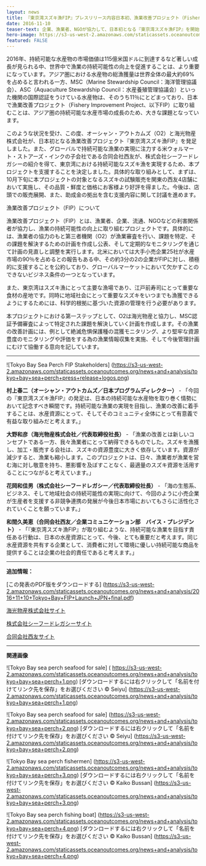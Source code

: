 ```yaml
---
layout: news
title: 『東京湾スズキ漁FIP』プレスリリース内容日本初、漁業改善プロジェクト（Fishery Improvement Project）
date: 2016-11-10
teaser-text: 企業、漁業者、NGOが協力して、日本初となる『東京湾スズキ漁FIP』を開始東アジアにおける持続可能な水産物の提供に向けた取り組み
hero-image: https://s3-us-west-2.amazonaws.com/staticassets.oceanoutcomes.org/news+and+analysis/hero+images/tokyo-bay-fip-launch-hero.jpg
featured: FALSE
---
```

2016年、持続可能な水産物の市場価値は115億米国ドルに到達するなど著しい成長が見られる中、世界中で漁業の持続可能性の向上を促進することは、より重要になっています。アジア圏における水産物の総漁獲量は世界全体の最大約69%を占めると言われる一方、MSC（Marine Stewardship Council：海洋管理協議会）、ASC（Aquaculture Stewardship Council：水産養殖管理協議会）といった機関の国際認証をうけている水産物は、そのうち11％にとどまっており、日本で漁業改善プロジェクト（Fishery Improvement Project、以下FIP）に取り組むことは、アジア圏の持続可能な水産市場の成長のため、大きな課題となっています。

このような状況を受け、この度、オーシャン・アウトカムズ（O2）と海光物産株式会社が、日本初となる漁業改善プロジェクト『東京湾スズキ漁FIP』を発足しました。また、グローバルで持続可能な漁業の実現に注力する米ウォルマート・ストアーズ・インクの子会社である合同会社西友が、株式会社シーフードレガシーの紹介を得て、東京湾における持続可能なスズキ漁を実現するため、本プロジェクトを支援することを決定しました。具体的な取り組みとして、まずは、10月下旬に本プロジェクトの対象となるスズキの試験販売を関東の西友4店舗において実施し、その品質・鮮度と価格にお客様より好評を得ました。今後は、店頭での販売展開、また、助成金の拠出を含む支援内容に関して討議を進めます。

漁業改善プロジェクト（FIP）について

漁業改善プロジェクト（FIP）とは、漁業者、企業、流通、NGOなどの利害関係者が協力し、漁業の持続可能性の向上に取り組むプロジェクトです。具体的には、漁業者の協力のもと第三者機関（O2）が漁業審査を行い、課題を特定、その課題を解決するための計画を作成し公表、そして定期的なモニタリングを通じて計画の見直しと調整を実行します。北米においては大手小売企業25社が水産市場の90％を占めるとの報告もある中、その約3分の2の企業がFIPに対し、積極的に支援することを公約しており、グローバルマーケットにおいて欠かすことのできないビジネス条件の一つとなっています。

また、東京湾はスズキ漁にとって主要な漁場であり、江戸前寿司にとって重要な食材の産地です。同時に地域社会にとって重要なスズキをいつまでも漁獲できるようにするためには、科学的根拠に基づいた資源の管理を行う必要があります。

本プロジェクトにおける第一ステップとして、O2は海光物産と協力し、MSC認証予備審査によって特定された課題を解決していく計画を作成します。その漁業の改善計画には、例として絶滅危惧保護種の混獲モニタリング、より堅牢な資源豊度のモニタリングや評価をする為の漁業情報収集を実施、そして今後管理計画にむけて協働する意向を記しています。

----
![Tokyo Bay Sea Perch FIP Stakeholders]
(https://s3-us-west-2.amazonaws.com/staticassets.oceanoutcomes.org/news+and+analysis/tokyo+bay+sea+perch+press+release+logos.png)

**村上春二（オーシャン・アウトカムズ／日本プログラムディレクター）** - 「今回の『東京湾スズキ漁FIP』の発足は、日本の持続可能な水産物を取り巻く情勢において記念すべき瞬間です。持続可能な漁業の実現を目指し、漁業の改善に着手することは、水産資源にとって、そしてそのコミュニティ全体にとって有意義で有益な取り組みだと考えます。」

**大野和彦（海光物産株式会社／代表取締役社長）** - 「漁業の改善とは新しいコンセプトである一方、我々漁業者にとって納得できるものでした。スズキを漁獲し、加工・販売する会社は、スズキの資源豊度に大きく依存しています。資源が減少すると、漁業も縮小します。このプロジェクトは、日々、漁業者が漁業を営む海に対し敬意を持ち、悪影響を及ぼすことなく、最適量のスズキ資源を活用することにつながると考えています。」

**花岡和佳男（株式会社シーフードレガシー／代表取締役社長）** - 「海の生態系、ビジネス、そして地域社会の持続可能性の実現に向けて、今回のように小売企業が生産者を支援する非競争連携の発展が今後日本市場においてもさらに活性化されていくことを願っています。」

**和間久美恵（合同会社西友／企業コミュニケーション部　バイス・プレジデント）** - 「『東京湾スズキ漁FIP』が取り組むような、持続可能な漁業を目指す責任ある行動は、日本の水産資源にとって、今後、とても重要だと考えます。同じ水産資源を共有する企業として、消費者に対して環境に優しい持続可能な商品を提供することは企業の社会的責任であると考えます。」

----

**追加情報：**

[この発表のPDF版をダウンロードする] (https://s3-us-west-2.amazonaws.com/staticassets.oceanoutcomes.org/news+and+analysis/2016+11+10+Tokyo+Bay+FIP+Launch+JPN+final.pdf)

<a href="http://www.daidenmaru.com" target="_blank">海光物産株式会社サイト</a>

<a href="http://www.seafoodlegacy.com/ja/" target="_blank">株式会社シーフードレガシーサイト</a>

<a href="http://www.seiyu.co.jp" target="_blank">合同会社西友サイト</a>

----
**関連画像**

![Tokyo Bay sea perch seafood for sale]
(	https://s3-us-west-2.amazonaws.com/staticassets.oceanoutcomes.org/news+and+analysis/tokyo+bay+sea+perch+1.png)
[ダウンロードするには右クリックして「名前を付けてリンク先を保存」をお選びください © Seiyu] (https://s3-us-west-2.amazonaws.com/staticassets.oceanoutcomes.org/news+and+analysis/tokyo+bay+sea+perch+1.png)


![Tokyo Bay sea perch seafood for sale]
(https://s3-us-west-2.amazonaws.com/staticassets.oceanoutcomes.org/news+and+analysis/tokyo+bay+sea+perch+2.png)
[ダウンロードするには右クリックして「名前を付けてリンク先を保存」をお選びください © Seiyu] (https://s3-us-west-2.amazonaws.com/staticassets.oceanoutcomes.org/news+and+analysis/tokyo+bay+sea+perch+2.png)


![Tokyo Bay sea perch fishermen]
(https://s3-us-west-2.amazonaws.com/staticassets.oceanoutcomes.org/news+and+analysis/tokyo+bay+sea+perch+3.png)
[ダウンロードするには右クリックして「名前を付けてリンク先を保存」をお選びください © Kaiko Bussan] (https://s3-us-west-2.amazonaws.com/staticassets.oceanoutcomes.org/news+and+analysis/tokyo+bay+sea+perch+3.png)


![Tokyo Bay sea perch fishing boat]
(https://s3-us-west-2.amazonaws.com/staticassets.oceanoutcomes.org/news+and+analysis/tokyo+bay+sea+perch+4.png)
[ダウンロードするには右クリックして「名前を付けてリンク先を保存」をお選びください © Kaiko Bussan] (https://s3-us-west-2.amazonaws.com/staticassets.oceanoutcomes.org/news+and+analysis/tokyo+bay+sea+perch+4.png)


